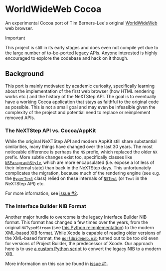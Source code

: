 # WorldWideWeb Cocoa

An experimental Cocoa port of Tim Berners-Lee's original [WorldWideWeb](https://en.wikipedia.org/wiki/WorldWideWeb) web browser.

> [!IMPORTANT]
> This project is still in its early stages and does even not compile yet due to the large number of to-be-ported legacy APIs. Anyone interested is highly encouraged to explore the codebase and hack on it though.

## Background

This port is mainly motivated by academic curiosity, specifically learning about the implementation of the first web browser (how HTML rendering works etc.) and the history of the NeXTStep API. The goal is to eventually have a working Cocoa application that stays as faithful to the original code as possible. This is not a small goal and may even be infeasible given the complexity of the project and potential need to replace or reimplement removed APIs.

### The NeXTStep API vs. Cocoa/AppKit

While the original NeXTStep API and modern AppKit still share substantial similarities, many things have changed over the last 30 years. The most noticeable difference is perhaps the `NS` prefix, which replaced the older `NX` prefix. More subtle changes exist too, specifically classes like [`NSParagraphStyle`](https://developer.apple.com/documentation/uikit/nsparagraphstyle?language=objc), which are more encapsulated (i.e. expose a lot less of their internal state) than back in the NeXTStep days. This unfortunately complicates the migration, because much of the rendering engine (see e.g. the [`HyperText`](https://github.com/fwcd/worldwideweb-cocoa/blob/4276fe7bd1e70c24a6d70fc96a13e06aa5f6fc67/WorldWideWeb/HyperText.m) class) relied on these internals of [`NSText`](https://developer.apple.com/documentation/appkit/nstext) (or `Text` in the NeXTStep API) etc.

For more information, see [issue #2](https://github.com/fwcd/worldwideweb-cocoa/issues/2).

### The Interface Builder NIB Format

Another major hurdle to overcome is the legacy Interface Builder NIB format. This format has changed a few times over the years, from the original `NXTypedStream` (see [this Python reimplementation](https://github.com/dgelessus/python-typedstream)) to the modern XML-based XIB format. While Xcode is capable of reading older versions of the XML-based format, the [`WorldWideWeb.nib`](https://github.com/fwcd/worldwideweb-cocoa/tree/4276fe7bd1e70c24a6d70fc96a13e06aa5f6fc67/WorldWideWeb/WorldWideWeb.nib) turned out to be too old even for versions of Project Builder, the predecessor of Xcode. Our approach here is to use [a custom Python script](Scripts/convert-nib-to-xib) to convert the legacy NIB to a modern XIB.

More information on this can be found in [issue #1](https://github.com/fwcd/worldwideweb-cocoa/issues/1).
